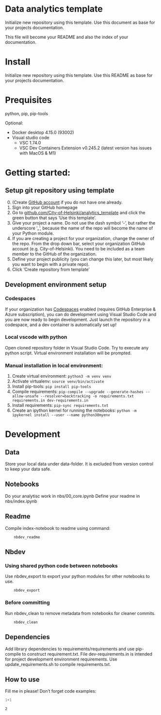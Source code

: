 Data analytics template
================

<!-- WARNING: THIS FILE WAS AUTOGENERATED! DO NOT EDIT! -->

Initialize new repository using this template. Use this document as base
for your projects documentation.

This file will become your README and also the index of your
documentation.

# Install

Initialize new repository using this template. Use this README as base
for your projects documentation.

# Prequisites

python, pip, pip-tools

Optional:

- Docker desktop 4.15.0 (93002)
- Visual studio code
  - VSC 1.74.0
  - VSC Dev Containers Extension v0.245.2 (latest version has issues
    with MacOS & M1)

# Getting started:

## Setup git repository using template

0.  (Create [GitHub account](https://github.com/) if you do not have one
    already.
1.  Sign into your GitHub homepage
2.  Go to
    [github.com/City-of-Helsinki/analytics_template](https://github.com/City-of-Helsinki/analytics_template)
    and click the green button that says ‘Use this template’.
3.  Give your project a name. Do not use the dash symbol ‘-’, but rather
    the underscore ’\_’, because the name of the repo will become the
    name of your Python module.
4.  If you are creating a project for your organization, change the
    owner of the repo. From the drop down bar, select your organization
    GitHub account (e.g. City-of-Helsinki). You need to be included as a
    team member to the GitHub of the organization.
5.  Define your project publicity (you can change this later, but most
    likely you want to begin with a private repo).
6.  Click ‘Create repository from template’

## Development environment setup

### Codespaces

If your organization has
[Codespaces](https://github.com/features/codespaces) enabled (requires
GitHub Enterprise & Azure subscription), you can do development using
Visual Studio Code and you are now ready to begin development. Just
launch the repository in a codespace, and a dev container is
automatically set up!

### Local vscode with python

Open cloned repository folder in Visual Studio Code. Try to execute any
python script. Virtual environment installation will be prompted.

### Manual installation in local environment:

1.  Create virtual environment: `python3 -m venv venv`
2.  Activate virtualenv: `source venv/bin/activate`
3.  Install pip-tools: `pip install pip-tools`
4.  Compile requirements:
    `pip-compile --upgrade --generate-hashes --allow-unsafe --resolver=backtracking -o requirements.txt requirements.in dev-requirements.in`
5.  Install requirements: `pip-sync requirements.txt`
6.  Create an ipython kernel for running the notebooks:
    `python -m ipykernel install --user --name python38myenv`

# Development

## Data

Store your local data under data-folder. It is excluded from version
control to keep your data safe.

## Notebooks

Do your analytisc work in nbs/00_core.ipynb Define your readme in
nbs/index.ipynb

## Readme

Compile index-notebook to readme using command:

        nbdev_readme

## Nbdev

### Using shared python code between notebooks

Use nbdev_export to export your python modules for other notebooks to
use.

        nbdev_export

### Before committing

Run nbdev_clean to remove metadata from notebooks for cleaner commits.

        nbdev_clean

## Dependencies

Add library dependencies to requirements/requirements and use
pip-compile to construct requirement.txt. File dev-requirements.in is
intended for project development environment requirements. Use
update_requirements.sh to compile requirements.txt.

## How to use

Fill me in please! Don’t forget code examples:

``` python
1+1
```

    2
